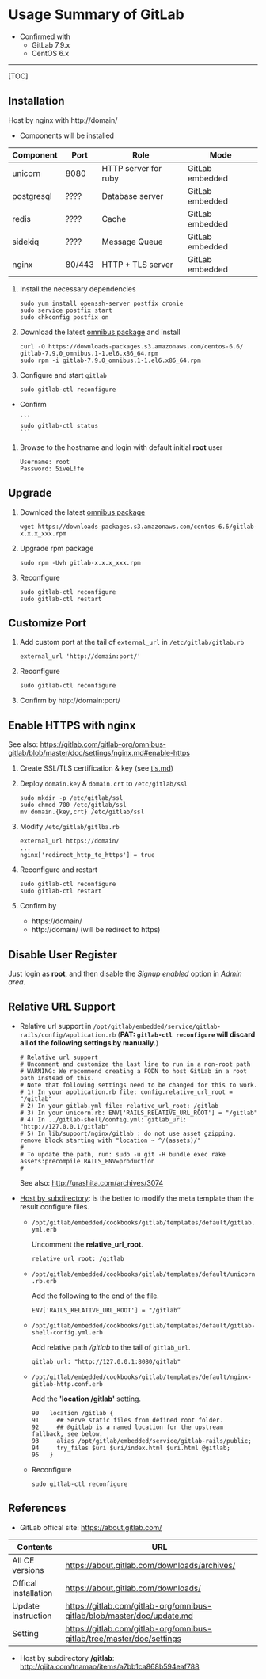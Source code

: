 # Usage Summary of GitLab 

* Confirmed with
    * GitLab 7.9.x
    * CentOS 6.x

---

[TOC]

## Installation

Host by nginx with http://domain/

* Components will be installed

 | Component | Port | Role | Mode |
 |--------------|--------|-----------------------|-------------------|
 | unicorn      | 8080   | HTTP server for ruby  | GitLab embedded   |
 | postgresql   | ????   | Database server       | GitLab embedded   |
 | redis        | ????   | Cache                 | GitLab embedded   |
 | sidekiq      | ????   | Message Queue         | GitLab embedded   |
 | nginx        | 80/443 | HTTP + TLS server     | GitLab embedded   |

1. Install the necessary dependencies

    ```
    sudo yum install openssh-server postfix cronie
    sudo service postfix start
    sudo chkconfig postfix on
    ```

1. Download the latest [omnibus package][archives] and install

    ```
    curl -O https://downloads-packages.s3.amazonaws.com/centos-6.6/ 
    gitlab-7.9.0_omnibus.1-1.el6.x86_64.rpm
    sudo rpm -i gitlab-7.9.0_omnibus.1-1.el6.x86_64.rpm
    ```

1. Configure and start `gitlab`

    ```
    sudo gitlab-ctl reconfigure
    ```

  * Confirm

        ```
        sudo gitlab-ctl status
        ```

1. Browse to the hostname and login with default initial **root** user

    ```
    Username: root
    Password: 5iveL!fe
    ```

## Upgrade

1. Download the latest [omnibus package][archives]

    ```
    wget https://downloads-packages.s3.amazonaws.com/centos-6.6/gitlab-x.x.x_xxx.rpm
    ```

1. Upgrade rpm package

    ```
    sudo rpm -Uvh gitlab-x.x.x_xxx.rpm
    ```
    
1. Reconfigure

    ```
    sudo gitlab-ctl reconfigure
    sudo gitlab-ctl restart
    ```

## Customize Port

1. Add custom port at the tail of `external_url` in `/etc/gitlab/gitlab.rb`

    ```
    external_url 'http://domain:port/'
    ```
    
1. Reconfigure

    ```
    sudo gitlab-ctl reconfigure
    ```

1. Confirm by http://domain:port/

## Enable HTTPS with nginx

See also: https://gitlab.com/gitlab-org/omnibus-gitlab/blob/master/doc/settings/nginx.md#enable-https

1. Create SSL/TLS certification & key (see [tls.md](./docs/tls.md))

1. Deploy `domain.key` & `domain.crt` to `/etc/gitlab/ssl`

    ```
    sudo mkdir -p /etc/gitlab/ssl
    sudo chmod 700 /etc/gitlab/ssl
    mv domain.{key,crt} /etc/gitlab/ssl
    ```

1. Modify `/etc/gitlab/gitlba.rb`

    ```
    external_url https://domain/
    ...
    nginx['redirect_http_to_https'] = true
    ```

1. Reconfigure and restart

    ```
    sudo gitlab-ctl reconfigure
    sudo gitlab-ctl restart
    ```

1. Confirm by
    * https://domain/
    * http://domain/ (will be redirect to https)

## Disable User Register

Just login as **root**, and then disable the *Signup enabled* option in *Admin area*.

## Relative URL Support

* Relative url support in `/opt/gitlab/embedded/service/gitlab-rails/config/application.rb` (**PAT: `gitlab-ctl reconfigure` will discard all of the following settings by manually.**)
    
    ```
    # Relative url support
    # Uncomment and customize the last line to run in a non-root path
    # WARNING: We recommend creating a FQDN to host GitLab in a root path instead of this.
    # Note that following settings need to be changed for this to work.
    # 1) In your application.rb file: config.relative_url_root = "/gitlab"
    # 2) In your gitlab.yml file: relative_url_root: /gitlab
    # 3) In your unicorn.rb: ENV['RAILS_RELATIVE_URL_ROOT'] = "/gitlab"
    # 4) In ../gitlab-shell/config.yml: gitlab_url: "http://127.0.0.1/gitlab"
    # 5) In lib/support/nginx/gitlab : do not use asset gzipping, remove block starting with "location ~ ^/(assets)/"
    #
    # To update the path, run: sudo -u git -H bundle exec rake assets:precompile RAILS_ENV=production
    #
    ```
    See also: ​http://urashita.com/archives/3074

* [Host by subdirectory](subdirectory): is the better to modify the meta template than the result configure files.

    * `/opt/gitlab/embedded/cookbooks/gitlab/templates/default/gitlab.yml.erb`

        Uncomment the **relative\_url\_root**.
    
        ```
        relative_url_root: /gitlab
        ```
    
    * `/opt/gitlab/embedded/cookbooks/gitlab/templates/default/unicorn.rb.erb`

        Add the following to the end of the file.
        
        ```
        ENV['RAILS_RELATIVE_URL_ROOT'] = "/gitlab”
        ```

    * `/opt/gitlab/embedded/cookbooks/gitlab/templates/default/gitlab-shell-config.yml.erb`
  
        Add relative path */gitlab* to the tail of `gitlab_url`.

        ```
        gitlab_url: "http://127.0.0.1:8080/gitlab"
        ```

    * `/opt/gitlab/embedded/cookbooks/gitlab/templates/default/nginx-gitlab-http.conf.erb`
    
        Add the **'location /gitlab'** setting.

        ```
        90   location /gitlab {
        91     ## Serve static files from defined root folder.
        92     ## @gitlab is a named location for the upstream fallback, see below.
        93     alias /opt/gitlab/embedded/service/gitlab-rails/public;
        94     try_files $uri $uri/index.html $uri.html @gitlab;
        95   }
        ```

    * Reconfigure

        ```
        sudo gitlab-ctl reconfigure
        ```

## References

* GitLab offical site: https://about.gitlab.com/


 | Contents | URL |
 |--------|--------|
 | All CE versions      | https://about.gitlab.com/downloads/archives/ |
 | Offical installation | https://about.gitlab.com/downloads/ |
 | Update instruction   | https://gitlab.com/gitlab-org/omnibus-gitlab/blob/master/doc/update.md |
 | Setting              | https://gitlab.com/gitlab-org/omnibus-gitlab/tree/master/doc/settings |

* Host by subdirectory **/gitlab**: http://qiita.com/tnamao/items/a7bb1ca868b594eaf788


[archives]: https://about.gitlab.com/downloads/archives/
[subdirectory]: http://qiita.com/tnamao/items/a7bb1ca868b594eaf788